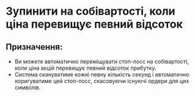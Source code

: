# Зупинити на собівартості, коли ціна перевищує певний відсоток

## Призначення:

- Ви можете автоматично переміщувати стоп-лосс на собівартості, коли ціна акцій перевищує певний відсоток прибутку.
- Система скануватиме кожні певну кількість секунд і автоматично коригуватиме цей стоп-лосс, скасовуючи існуючі ордери для цих символів.
